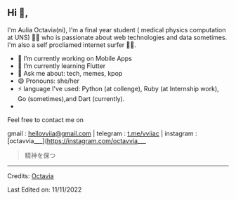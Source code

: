 <!-- <p align="center">
	/*<a href="https://github.com/fleetimee/fleetimee">
		<img src="https://raw.githubusercontent.com/vviia/vviia/main/github-metrics.svg">
	</a>
</p> -->

## Hi 👋, 
I'm Aulia Octavia(ni), I'm a final year student ( medical physics computation at UNS) 👩‍💻 who is passionate about web technologies and data sometimes. I'm also a self procliamed internet surfer
🏄‍♂️. 

- 🔭 I’m currently working on Mobile Apps 
- 🌱 I’m currently learning Flutter
- 💬 Ask me about: tech, memes, kpop
- 😄 Pronouns: she/her
-  ⚡ language I've used: Python (at collenge),  Ruby (at Internship work), Go (sometimes),and Dart (currently). 
-  

Feel free to contact me on

gmail : hellovviia@gmail.com | telegram : [t.me/vviiac](https://t.me/vviiac) | instagram : [octavvia___](https://instagram.com/octavvia___


> 精神を保つ

-----
Credits: [Octavia](https://github.com/vviia)

Last Edited on: 11/11/2022
 
